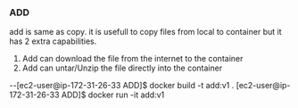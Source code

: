 ### ADD

add is same as copy. it is usefull to copy files from local to container
but it has 2 extra capabilities.

1. Add can download the file from the internet to the container
2. Add can untar/Unzip the file directly into the container

--[ec2-user@ip-172-31-26-33 ADD]$ docker build -t add:v1 .
[ec2-user@ip-172-31-26-33 ADD]$ docker run -it add:v1
